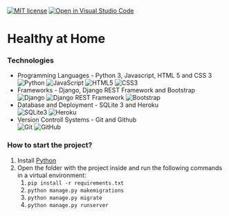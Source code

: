 [![MIT license](https://img.shields.io/badge/License-MIT-blue.svg)](https://github.com/mmanchev23/healthy-at-home/blob/master/LICENSE)
[![Open in Visual Studio Code](https://open.vscode.dev/badges/open-in-vscode.svg)](https://open.vscode.dev/mmanchev23/healthy-at-home)

# Healthy at Home

### **Technologies**
<ul>
    <li>
        Programming Languages - Python 3, Javascript, HTML 5 and CSS 3
        <br/>
        <img alt="Python" src="https://img.shields.io/badge/python-%2314354C.svg?style=for-the-badge&logo=python&logoColor=white"/>
        <img alt="JavaScript" src="https://img.shields.io/badge/javascript-%23323330.svg?style=for-the-badge&logo=javascript&logoColor=%23F7DF1E"/>
        <img alt="HTML5" src="https://img.shields.io/badge/html5-%23E34F26.svg?style=for-the-badge&logo=html5&logoColor=white"/>
        <img alt="CSS3" src="https://img.shields.io/badge/css3-%231572B6.svg?style=for-the-badge&logo=css3&logoColor=white"/>
    </li>
    <li>
        Frameworks - Django, Django REST Framework and Bootstrap
        <br/>
        <img alt="Django" src="https://img.shields.io/badge/django-%23092E20.svg?style=for-the-badge&logo=django&logoColor=white"/>
        <img alt="Django REST Framework" src="https://img.shields.io/badge/DJANGO-REST-ff1709?style=for-the-badge&logo=django&logoColor=white&color=ff1709&labelColor=gray"/>
        <img alt="Bootstrap" src="https://img.shields.io/badge/bootstrap-%23563D7C.svg?style=for-the-badge&logo=bootstrap&logoColor=white"/>
    </li>
    <li>
        Database and Deployment - SQLite 3 and Heroku
        <br>
        <img alt="SQLite3" src ="https://img.shields.io/badge/sqlite-%2307405e.svg?style=for-the-badge&logo=sqlite&logoColor=white"/>
        <img alt="Heroku" src="https://img.shields.io/badge/heroku-%23430098.svg?style=for-the-badge&logo=heroku&logoColor=white"/>
    </li>
    <li>
        Version Controll Systems - Git and Github
        <br/>
        <img alt="Git" src="https://img.shields.io/badge/git-%23F05033.svg?style=for-the-badge&logo=git&logoColor=white"/>
        <img alt="GitHub" src="https://img.shields.io/badge/github-%23121011.svg?style=for-the-badge&logo=github&logoColor=white"/>
    </li>
</ul>

### **How to start the project?**
1. Install [Python](https://www.python.org/downloads/)
2. Open the folder with the project inside and run the following commands in a virtual environment: 
   1. `pip install -r requirements.txt`
   2. `python manage.py makemigrations`
   3. `python manage.py migrate`
   4. `python manage.py runserver`
